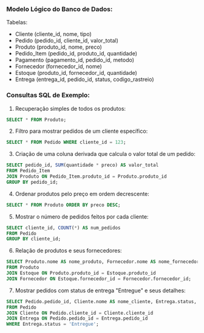 
### Modelo Lógico do Banco de Dados:

Tabelas:
- Cliente (cliente_id, nome, tipo)
- Pedido (pedido_id, cliente_id, valor_total)
- Produto (produto_id, nome, preco)
- Pedido_Item (pedido_id, produto_id, quantidade)
- Pagamento (pagamento_id, pedido_id, metodo)
- Fornecedor (fornecedor_id, nome)
- Estoque (produto_id, fornecedor_id, quantidade)
- Entrega (entrega_id, pedido_id, status, codigo_rastreio)

### Consultas SQL de Exemplo:

1. Recuperação simples de todos os produtos:
```sql
SELECT * FROM Produto;
```

2. Filtro para mostrar pedidos de um cliente específico:
```sql
SELECT * FROM Pedido WHERE cliente_id = 123;
```

3. Criação de uma coluna derivada que calcula o valor total de um pedido:
```sql
SELECT pedido_id, SUM(quantidade * preco) AS valor_total
FROM Pedido_Item
JOIN Produto ON Pedido_Item.produto_id = Produto.produto_id
GROUP BY pedido_id;
```

4. Ordenar produtos pelo preço em ordem decrescente:
```sql
SELECT * FROM Produto ORDER BY preco DESC;
```

5. Mostrar o número de pedidos feitos por cada cliente:
```sql
SELECT cliente_id, COUNT(*) AS num_pedidos
FROM Pedido
GROUP BY cliente_id;
```

6. Relação de produtos e seus fornecedores:
```sql
SELECT Produto.nome AS nome_produto, Fornecedor.nome AS nome_fornecedor
FROM Produto
JOIN Estoque ON Produto.produto_id = Estoque.produto_id
JOIN Fornecedor ON Estoque.fornecedor_id = Fornecedor.fornecedor_id;
```

7. Mostrar pedidos com status de entrega "Entregue" e seus detalhes:
```sql
SELECT Pedido.pedido_id, Cliente.nome AS nome_cliente, Entrega.status, Entrega.codigo_rastreio
FROM Pedido
JOIN Cliente ON Pedido.cliente_id = Cliente.cliente_id
JOIN Entrega ON Pedido.pedido_id = Entrega.pedido_id
WHERE Entrega.status = 'Entregue';
```

